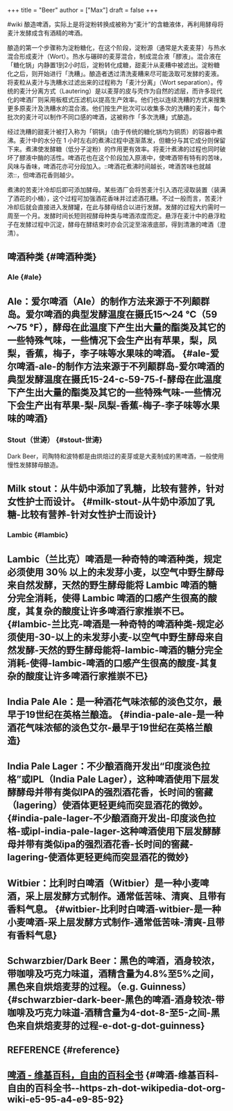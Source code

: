 +++
title = "Beer"
author = ["Max"]
draft = false
+++

\#wiki
酿造啤酒，实际上是将淀粉转换成被称为“麦汁”的含糖液体，再利用酵母将麦汁发酵成含有酒精的啤酒。

酿造的第一个步骤称为淀粉糖化，在这个阶段，淀粉源（通常是大麦麦芽）与热水混合形成麦汁（Wort）。热水与碾碎的麦芽混合，制成混合液「醪液」。混合液在「糖化锅」内静置1到2小时后，淀粉转化成糖，甜麦汁从麦糟中被滤出。淀粉糖化之后，则开始进行「洗糟」。酿造者透过清洗麦糟来尽可能汲取可发酵的麦液。将麦粒从麦汁与洗糟水过滤出来的过程称为「麦汁分离」（Wort separation）。传统的麦汁分离方式（Lautering）是以麦芽的皮与壳作为自然的滤层，而许多现代化的啤酒厂则采用板框式压滤机以提高生产效率。他们也以连续洗糟的方式来搜集更多原麦汁及洗糟水的混合液。他们按生产批次可以收集多次的洗糟的麦汁，每个批次的麦汁可以制作不同口感的啤酒，这被称作「多次洗糟」式酿造。

经过洗糟的甜麦汁被打入称为「铜锅」（由于传统的糖化锅均为铜质）的容器中煮沸。麦汁中的水分在 1 小时左右的煮沸过程中逐渐蒸发，但糖分与其它成分则保留下来。煮沸使发酵糖（低分子淀粉）的作用更有效率。将麦汁煮沸的过程也同时破坏了醪液中酶的活性。啤酒花也在这个阶段加入原液中，使啤酒带有特有的苦味，风味与香味，啤酒花亦可分段加入。::啤酒花煮沸时间越长，啤酒苦味也就越浓::，但啤酒花香则越少。

煮沸的苦麦汁冷却后即可添加酵母。某些酒厂会将苦麦汁引入酒花浸取装置（装满了酒花的小桶），这个过程可加强酒花香味并过滤酒花糟。不过一般而言，苦麦汁冷却后就会直接进入发酵罐，在此与酵母结合以进行发酵。发酵的过程大约需时一周至一个月。发酵时间长短则视酵母种类与啤酒浓度而定。悬浮在麦汁中的悬浮粒子在发酵过程中沉淀，酵母在酵结束时亦会沉淀至溶液底部，得到清澈的啤酒（澄清）。


## 啤酒种类 {#啤酒种类}


### Ale {#ale}


## Ale：爱尔啤酒（Ale）的制作方法来源于不列颠群岛。爱尔啤酒的典型发酵温度在摄氏15～24 °C（59～75 °F），酵母在此温度下产生出大量的酯类及其它的一些特殊气味，一些情况下会生产出有苹果，梨，凤梨，香蕉，梅子，李子味等水果味的啤酒。 {#ale-爱尔啤酒-ale-的制作方法来源于不列颠群岛-爱尔啤酒的典型发酵温度在摄氏15-24-c-59-75-f-酵母在此温度下产生出大量的酯类及其它的一些特殊气味-一些情况下会生产出有苹果-梨-凤梨-香蕉-梅子-李子味等水果味的啤酒}


### Stout（世涛） {#stout-世涛}

Dark Beer，司陶特和波特都是由烘焙过的麦芽或是大麦制成的黑啤酒，一般使用慢性发酵酵母酿造。


## Milk stout：从牛奶中添加了乳糖，比较有营养，针对女性护士而设计。 {#milk-stout-从牛奶中添加了乳糖-比较有营养-针对女性护士而设计}


### Lambic {#lambic}


## Lambic（兰比克）啤酒是一种奇特的啤酒种类，规定必须使用 30％ 以上的未发芽小麦，以空气中野生酵母来自然发酵，天然的野生酵母能将 Lambic 啤酒的糖分完全消耗，使得 Lambic 啤酒的口感产生很高的酸度，其复杂的酸度让许多啤酒行家推崇不已。 {#lambic-兰比克-啤酒是一种奇特的啤酒种类-规定必须使用-30-以上的未发芽小麦-以空气中野生酵母来自然发酵-天然的野生酵母能将-lambic-啤酒的糖分完全消耗-使得-lambic-啤酒的口感产生很高的酸度-其复杂的酸度让许多啤酒行家推崇不已}


## India Pale Ale：是一种酒花气味浓郁的淡色艾尔，最早于19世纪在英格兰酿造。 {#india-pale-ale-是一种酒花气味浓郁的淡色艾尔-最早于19世纪在英格兰酿造}


## India Pale Lager：不少酿酒商开发出“印度淡色拉格”或IPL（India Pale Lager），这种啤酒使用下层发酵酵母并带有类似IPA的强烈酒花香，长时间的窖藏（lagering）使酒体更轻更纯而突显酒花的微妙。 {#india-pale-lager-不少酿酒商开发出-印度淡色拉格-或ipl-india-pale-lager-这种啤酒使用下层发酵酵母并带有类似ipa的强烈酒花香-长时间的窖藏-lagering-使酒体更轻更纯而突显酒花的微妙}


## Witbier：比利时白啤酒（Witbier）是一种小麦啤酒，采上层发酵方式制作。通常低苦味、清爽、且带有香料气息。 {#witbier-比利时白啤酒-witbier-是一种小麦啤酒-采上层发酵方式制作-通常低苦味-清爽-且带有香料气息}


## Schwarzbier/Dark Beer：黑色的啤酒，酒身较浓，带咖啡及巧克力味道，酒精含量为4.8%至5%之间，黑色来自烘焙麦芽的过程。（e.g. Guinness） {#schwarzbier-dark-beer-黑色的啤酒-酒身较浓-带咖啡及巧克力味道-酒精含量为4-dot-8-至5-之间-黑色来自烘焙麦芽的过程-e-dot-g-dot-guinness}


## REFERENCE {#reference}


## [啤酒 - 维基百科，自由的百科全书](<https://zh.wikipedia.org/wiki/%E5%95%A4%E9%85%92>) {#啤酒-维基百科-自由的百科全书--https-zh-dot-wikipedia-dot-org-wiki-e5-95-a4-e9-85-92}
